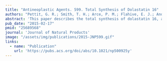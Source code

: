 ```yaml
---
title: "Antineoplastic Agents. 599. Total Synthesis of Dolastatin 16"
authors: "Pettit, G. R.; Smith, T. H.; Arce, P. M.; Flahive, E. J.; Anderson, C. R.; Chapuis, J.-C.; Xu, J.-P.; Groy, T. L.; Belcher, P. E.; **Macdonald, C. B.**"
abstract: 'This paper describes the total synthesis of dolastatin 16, a compound that had demonstrated extremely potent cytotoxicity when isolated from Dolabella auricularia, a sea slug. It was later found to likely be synthesized by Lyngbya majuscula, a cyanobacterial prolific producer of secondary metabolites.'
pub_date: "2015-02-17"
pmid: "25689568"
journal: 'Journal of Natural Products'
image: "/assets/img/publications/2015-JNP599.gif"
links:
  - name: "Publication"
    url: 'https://pubs.acs.org/doi/abs/10.1021/np500925y'
---
```


